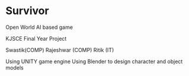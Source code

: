 # Survivor

Open World AI based game

KJSCE Final Year Project

Swastik(COMP)
Rajeshwar (COMP)
Ritik (IT)

Using UNITY game engine
Using Blender to design character and object models
